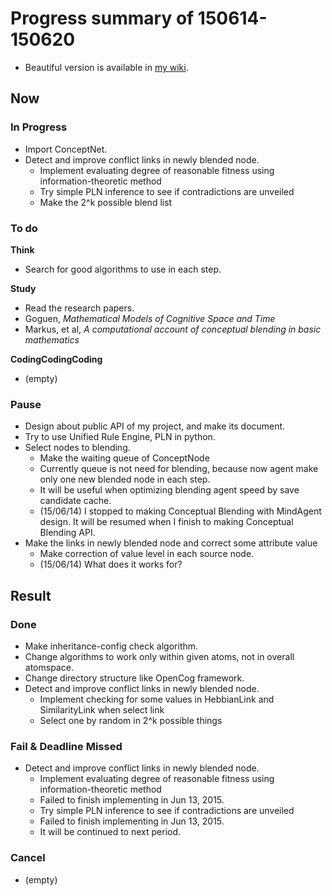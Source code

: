 # Progress summary of 150614-150620
* Beautiful version is available in [my wiki](http://wiki.dong-min.kim/GSoC_2015_-_Conceptual_Blending).

## Now
### In Progress
* Import ConceptNet.
* Detect and improve conflict links in newly blended node.
  * Implement evaluating degree of reasonable fitness using 
   information-theoretic method
  * Try simple PLN inference to see if contradictions are unveiled
  * Make the 2^k possible blend list

### To do
**Think**

* Search for good algorithms to use in each step.

**Study**

* Read the research papers.
 * Goguen, *Mathematical Models of Cognitive Space and Time*
 * Markus, et al, *A computational account of conceptual blending in basic 
  mathematics*

**CodingCodingCoding**

* (empty)

### Pause
* Design about public API of my project, and make its document.
* Try to use Unified Rule Engine, PLN in python.
* Select nodes to blending.
  * Make the waiting queue of ConceptNode
  * Currently queue is not need for blending, because now agent make only one 
   new blended node in each step.
  * It will be useful when optimizing blending agent speed by save candidate 
   cache.
  * (15/06/14) I stopped to making Conceptual Blending with MindAgent design.
   It will be resumed when I finish to making Conceptual Blending API.
* Make the links in newly blended node and correct some attribute value
  * Make correction of value level in each source node.
  * (15/06/14) What does it works for?

## Result
### Done
* Make inheritance-config check algorithm.
* Change algorithms to work only within given atoms, not in overall atomspace.
* Change directory structure like OpenCog framework.
* Detect and improve conflict links in newly blended node.
  * Implement checking for some values in HebbianLink and SimilarityLink when 
   select link
  * Select one by random in 2^k possible things

### Fail & Deadline Missed
* Detect and improve conflict links in newly blended node.
  * Implement evaluating degree of reasonable fitness using 
   information-theoretic method
  * Failed to finish implementing in Jun 13, 2015.
  * Try simple PLN inference to see if contradictions are unveiled
  * Failed to finish implementing in Jun 13, 2015.
  * It will be continued to next period.
  
### Cancel
* (empty)
